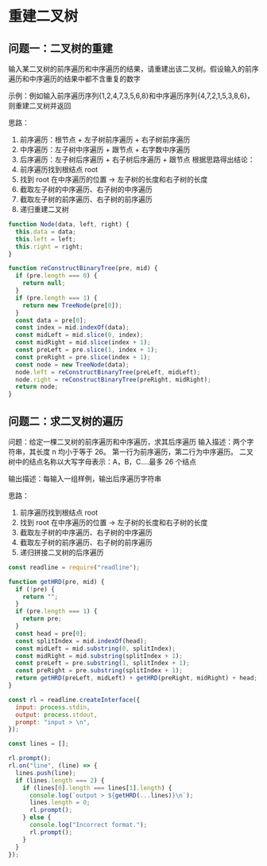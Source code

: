# 重建二叉树

## 问题一：二叉树的重建

输入某二叉树的前序遍历和中序遍历的结果，请重建出该二叉树。假设输入的前序遍历和中序遍历的结果中都不含重复的数字

示例：例如输入前序遍历序列{1,2,4,7,3,5,6,8}和中序遍历序列{4,7,2,1,5,3,8,6}，则重建二叉树并返回

思路：

1. 前序遍历：根节点 + 左子树前序遍历 + 右子树前序遍历
2. 中序遍历：左子树中序遍历 + 跟节点 + 右字数中序遍历
3. 后序遍历：左子树后序遍历 + 右子树后序遍历 + 跟节点
   根据思路得出结论：
4. 前序遍历找到根结点 root
5. 找到 root 在中序遍历的位置 -> 左子树的长度和右子树的长度
6. 截取左子树的中序遍历、右子树的中序遍历
7. 截取左子树的前序遍历、右子树的前序遍历
8. 递归重建二叉树

```js
function Node(data, left, right) {
  this.data = data;
  this.left = left;
  this.right = right;
}

function reConstructBinaryTree(pre, mid) {
  if (pre.length === 0) {
    return null;
  }
  if (pre.length === 1) {
    return new TreeNode(pre[0]);
  }
  const data = pre[0];
  const index = mid.indexOf(data);
  const midLeft = mid.slice(0, index);
  const midRight = mid.slice(index + 1);
  const preLeft = pre.slice(1, index + 1);
  const preRight = pre.slice(index + 1);
  const node = new TreeNode(data);
  node.left = reConstructBinaryTree(preLeft, midLeft);
  node.right = reConstructBinaryTree(preRight, midRight);
  return node;
}
```

## 问题二：求二叉树的遍历

问题：给定一棵二叉树的前序遍历和中序遍历，求其后序遍历
输入描述：两个字符串，其长度 n 均小于等于 26。 第一行为前序遍历，第二行为中序遍历。 二叉树中的结点名称以大写字母表示：A，B，C....最多 26 个结点

输出描述：每输入一组样例，输出后序遍历字符串

思路：

1. 前序遍历找到根结点 root
2. 找到 root 在中序遍历的位置 -> 左子树的长度和右子树的长度
3. 截取左子树的中序遍历、右子树的中序遍历
4. 截取左子树的前序遍历、右子树的前序遍历
5. 递归拼接二叉树的后序遍历

```js
const readline = require("readline");

function getHRD(pre, mid) {
  if (!pre) {
    return "";
  }
  if (pre.length === 1) {
    return pre;
  }
  const head = pre[0];
  const splitIndex = mid.indexOf(head);
  const midLeft = mid.substring(0, splitIndex);
  const midRight = mid.substring(splitIndex + 1);
  const preLeft = pre.substring(1, splitIndex + 1);
  const preRight = pre.substring(splitIndex + 1);
  return getHRD(preLeft, midLeft) + getHRD(preRight, midRight) + head;
}

const rl = readline.createInterface({
  input: process.stdin,
  output: process.stdout,
  prompt: "input > \n",
});

const lines = [];

rl.prompt();
rl.on("line", (line) => {
  lines.push(line);
  if (lines.length === 2) {
    if (lines[0].length === lines[1].length) {
      console.log(`output > ${getHRD(...lines)}\n`);
      lines.length = 0;
      rl.prompt();
    } else {
      console.log("Incorrect format.");
      rl.prompt();
    }
  }
});
```

